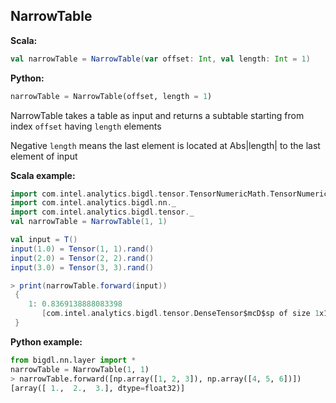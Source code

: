 ## NarrowTable ##

**Scala:**
```scala
val narrowTable = NarrowTable(var offset: Int, val length: Int = 1)
```
**Python:**
```python
narrowTable = NarrowTable(offset, length = 1)
```

NarrowTable takes a table as input and returns a subtable starting from index `offset` having `length` elements

Negative `length` means the last element is located at Abs|length| to the last element of input

**Scala example:**
```scala
import com.intel.analytics.bigdl.tensor.TensorNumericMath.TensorNumeric.NumericFloat
import com.intel.analytics.bigdl.nn._
import com.intel.analytics.bigdl.tensor._
val narrowTable = NarrowTable(1, 1)

val input = T()
input(1.0) = Tensor(1, 1).rand()
input(2.0) = Tensor(2, 2).rand()
input(3.0) = Tensor(3, 3).rand()

> print(narrowTable.forward(input))
 {
	1: 0.8369138888083398	
	   [com.intel.analytics.bigdl.tensor.DenseTensor$mcD$sp of size 1x1]
 }

```

**Python example:**
```python
from bigdl.nn.layer import *
narrowTable = NarrowTable(1, 1)
> narrowTable.forward([np.array([1, 2, 3]), np.array([4, 5, 6])])
[array([ 1.,  2.,  3.], dtype=float32)]
       
```

